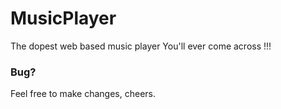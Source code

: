 # MusicPlayer
The dopest web based music player You'll ever come across !!!

### Bug?
Feel free to make changes, cheers.

